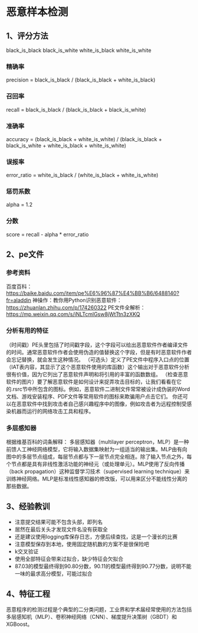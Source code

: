 # 恶意样本检测

## 1、评分方法
black_is_black
black_is_white
white_is_black
white_is_white

### 精确率
precision = black_is_black / (black_is_black + white_is_black)

### 召回率
recall = black_is_black / (black_is_black + black_is_white)

### 准确率
accuracy = (black_is_black + white_is_white) / (black_is_black + black_is_white + white_is_black + white_is_white)

### 误报率
error_ratio = white_is_black / (white_is_black + white_is_white)

### 惩罚系数
alpha = 1.2

### 分数
score = recall - alpha * error_ratio

## 2、pe文件

### 参考资料
百度百科：https://baike.baidu.com/item/pe%E6%96%87%E4%BB%B6/6488140?fr=aladdin
神操作：教你用Python识别恶意软件：https://zhuanlan.zhihu.com/p/174260322
PE文件全解析：https://mp.weixin.qq.com/s/iNLTcmlGsw8jWtTtn3zXKQ

### 分析有用的特征
（时间戳）PE头里包括了时间戳字段，这个字段可以给出恶意软件作者编译文件的时间。通常恶意软件作者会使用伪造的值替换这个字段，但是有时恶意软件作者会忘记替换，就会发生这种情况。
（可选头）定义了PE文件中程序入口点的位置
（IAT表内容，其显示了这个恶意软件使用的库函数）这个输出对于恶意软件分析很有价值，因为它列出了恶意软件声明和将引用的丰富的函数数组。
（检查恶意软件的图片）要了解恶意软件是如何设计来捉弄攻击目标的，让我们看看在它的.rsrc节中所包含的图标。例如，恶意软件二进制文件常常被设计成伪装的Word文档、游戏安装程序、PDF文件等常用软件的图标来欺骗用户点击它们。
你还可以在恶意软件中找到攻击者自己感兴趣程序中的图像，例如攻击者为远程控制受感染机器而运行的网络攻击工具和程序。

### 多层感知器
根据维基百科的词条解释：
多层感知器（multilayer perceptron，MLP）是一种前馈人工神经网络模型，它将输入数据集映射为一组适当的输出集。MLP由有向图中的多层节点组成，每层节点都与下一层节点完全相连。除了输入节点之外，每个节点都是具有非线性激活功能的神经元（或处理单元）。MLP使用了反向传播（back propagation）这种监督学习技术（supervised learning technique）来训练神经网络。MLP是标准线性感知器的修改版，可以用来区分不能线性分离的那些数据。

## 3、经验教训
- 注意提交结果可能不包含头部，即列名
- 居然在最后关头才发现文件名没有获取全
- 还是建议使用logging库保存日志，方便后续查找，这是一个漫长的比赛
- 注意模型保存到本地，使用固定随机数的方案不是很保险吧
- k交叉验证
- 使用全部特征会带来过拟合，缺少特征会欠拟合
- 87.03的模型最终得到90.80分数，90.11的模型最终得到90.77分数，说明不能一味的最求高分模型，可能过拟合



## 4、特征工程
恶意程序的检测过程是个典型的二分类问题，工业界和学术届经常使用的方法包括多层感知机（MLP）、卷积神经网络（CNN）、梯度提升决策树（GBDT）和XGBoost。















